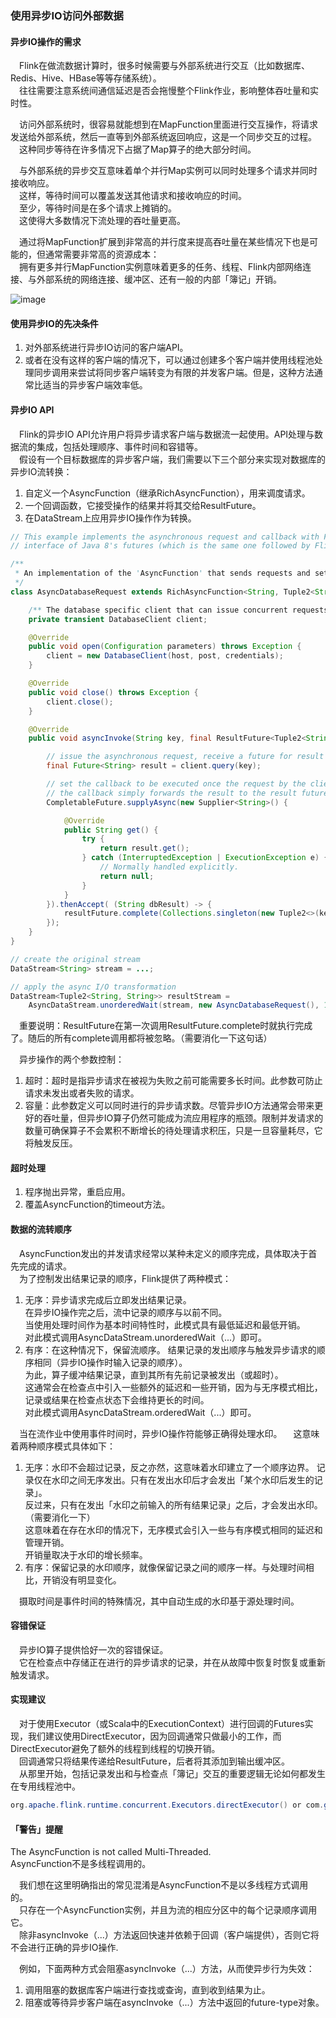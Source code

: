 ### 使用异步IO访问外部数据

#### 异步IO操作的需求

&emsp;Flink在做流数据计算时，很多时候需要与外部系统进行交互（比如数据库、Redis、Hive、HBase等等存储系统）。  
&emsp;往往需要注意系统间通信延迟是否会拖慢整个Flink作业，影响整体吞吐量和实时性。

&emsp;访问外部系统时，很容易就能想到在MapFunction里面进行交互操作，将请求发送给外部系统，然后一直等到外部系统返回响应，这是一个同步交互的过程。   
&emsp;这种同步等待在许多情况下占据了Map算子的绝大部分时间。

&emsp;与外部系统的异步交互意味着单个并行Map实例可以同时处理多个请求并同时接收响应。  
&emsp;这样，等待时间可以覆盖发送其他请求和接收响应的时间。   
&emsp;至少，等待时间是在多个请求上摊销的。  
&emsp;这使得大多数情况下流处理的吞吐量更高。

&emsp;通过将MapFunction扩展到非常高的并行度来提高吞吐量在某些情况下也是可能的，但通常需要非常高的资源成本：  
&emsp;拥有更多并行MapFunction实例意味着更多的任务、线程、Flink内部网络连接、与外部系统的网络连接、缓冲区、还有一般的内部「簿记」开销。

![image](http://images.icocoro.me/images/new/20190530000.png)

#### 使用异步IO的先决条件

1. 对外部系统进行异步IO访问的客户端API。  
2. 或者在没有这样的客户端的情况下，可以通过创建多个客户端并使用线程池处理同步调用来尝试将同步客户端转变为有限的并发客户端。但是，这种方法通常比适当的异步客户端效率低。

#### 异步IO API

&emsp;Flink的异步IO API允许用户将异步请求客户端与数据流一起使用。API处理与数据流的集成，包括处理顺序、事件时间和容错等。   
&emsp;假设有一个目标数据库的异步客户端，我们需要以下三个部分来实现对数据库的异步IO流转换：
1. 自定义一个AsyncFunction（继承RichAsyncFunction），用来调度请求。
2. 一个回调函数，它接受操作的结果并将其交给ResultFuture。
3. 在DataStream上应用异步IO操作作为转换。

```java
// This example implements the asynchronous request and callback with Futures that have the
// interface of Java 8's futures (which is the same one followed by Flink's Future)

/**
 * An implementation of the 'AsyncFunction' that sends requests and sets the callback.
 */
class AsyncDatabaseRequest extends RichAsyncFunction<String, Tuple2<String, String>> {

    /** The database specific client that can issue concurrent requests with callbacks */
    private transient DatabaseClient client;

    @Override
    public void open(Configuration parameters) throws Exception {
        client = new DatabaseClient(host, post, credentials);
    }

    @Override
    public void close() throws Exception {
        client.close();
    }

    @Override
    public void asyncInvoke(String key, final ResultFuture<Tuple2<String, String>> resultFuture) throws Exception {

        // issue the asynchronous request, receive a future for result
        final Future<String> result = client.query(key);

        // set the callback to be executed once the request by the client is complete
        // the callback simply forwards the result to the result future
        CompletableFuture.supplyAsync(new Supplier<String>() {

            @Override
            public String get() {
                try {
                    return result.get();
                } catch (InterruptedException | ExecutionException e) {
                    // Normally handled explicitly.
                    return null;
                }
            }
        }).thenAccept( (String dbResult) -> {
            resultFuture.complete(Collections.singleton(new Tuple2<>(key, dbResult)));
        });
    }
}

// create the original stream
DataStream<String> stream = ...;

// apply the async I/O transformation
DataStream<Tuple2<String, String>> resultStream =
    AsyncDataStream.unorderedWait(stream, new AsyncDatabaseRequest(), 1000, TimeUnit.MILLISECONDS, 100);
```

&emsp;重要说明：ResultFuture在第一次调用ResultFuture.complete时就执行完成了。随后的所有complete调用都将被忽略。（需要消化一下这句话）

&emsp;异步操作的两个参数控制：  
1. 超时：超时是指异步请求在被视为失败之前可能需要多长时间。此参数可防止请求未发出或者失败的请求。
2. 容量：此参数定义可以同时进行的异步请求数。尽管异步IO方法通常会带来更好的吞吐量，但异步IO算子仍然可能成为流应用程序的瓶颈。限制并发请求的数量可确保算子不会累积不断增长的待处理请求积压，只是一旦容量耗尽，它将触发反压。

#### 超时处理

1. 程序抛出异常，重启应用。
2. 覆盖AsyncFunction的timeout方法。

#### 数据的流转顺序

&emsp;AsyncFunction发出的并发请求经常以某种未定义的顺序完成，具体取决于首先完成的请求。   
&emsp;为了控制发出结果记录的顺序，Flink提供了两种模式：
1. 无序：异步请求完成后立即发出结果记录。  
在异步IO操作完之后，流中记录的顺序与以前不同。   
当使用处理时间作为基本时间特性时，此模式具有最低延迟和最低开销。  
对此模式调用AsyncDataStream.unorderedWait（...）即可。
2. 有序：在这种情况下，保留流顺序。 
结果记录的发出顺序与触发异步请求的顺序相同（异步IO操作时输入记录的顺序）。   
为此，算子缓冲结果记录，直到其所有先前记录被发出（或超时）。   
这通常会在检查点中引入一些额外的延迟和一些开销，因为与无序模式相比，记录或结果在检查点状态下会维持更长的时间。   
对此模式调用AsyncDataStream.orderedWait（...）即可。

&emsp;当在流作业中使用事件时间时，异步IO操作符能够正确得处理水印。 
&emsp;这意味着两种顺序模式具体如下：
1. 无序：水印不会超过记录，反之亦然，这意味着水印建立了一个顺序边界。 
记录仅在水印之间无序发出。只有在发出水印后才会发出「某个水印后发生的记录」。   
反过来，只有在发出「水印之前输入的所有结果记录」之后，才会发出水印。（需要消化一下）  
这意味着在存在水印的情况下，无序模式会引入一些与有序模式相同的延迟和管理开销。  
开销量取决于水印的增长频率。
2. 有序：保留记录的水印顺序，就像保留记录之间的顺序一样。与处理时间相比，开销没有明显变化。

&emsp;摄取时间是事件时间的特殊情况，其中自动生成的水印基于源处理时间。

#### 容错保证

&emsp;异步IO算子提供恰好一次的容错保证。   
&emsp;它在检查点中存储正在进行的异步请求的记录，并在从故障中恢复时恢复或重新触发请求。

#### 实现建议

&emsp;对于使用Executor（或Scala中的ExecutionContext）进行回调的Futures实现，我们建议使用DirectExecutor，因为回调通常只做最小的工作，而DirectExecutor避免了额外的线程到线程的切换开销。  
&emsp;回调通常只将结果传递给ResultFuture，后者将其添加到输出缓冲区。   
&emsp;从那里开始，包括记录发出和与检查点「簿记」交互的重要逻辑无论如何都发生在专用线程池中。

```java
org.apache.flink.runtime.concurrent.Executors.directExecutor() or com.google.common.util.concurrent.MoreExecutors.directExecutor().
```

#### 「警告」提醒

The AsyncFunction is not called Multi-Threaded.  
AsyncFunction不是多线程调用的。

&emsp;我们想在这里明确指出的常见混淆是AsyncFunction不是以多线程方式调用的。  
&emsp;只存在一个AsyncFunction实例，并且为流的相应分区中的每个记录顺序调用它。  
&emsp;除非asyncInvoke（...）方法返回快速并依赖于回调（客户端提供），否则它将不会进行正确的异步IO操作.

&emsp;例如，下面两种方式会阻塞asyncInvoke（...）方法，从而使异步行为失效：
1. 调用阻塞的数据库客户端进行查找或查询，直到收到结果为止。
2. 阻塞或等待异步客户端在asyncInvoke（...）方法中返回的future-type对象。